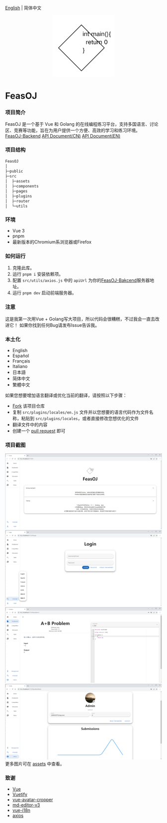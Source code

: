[English](README.md) | 简体中文
<p align="center">
    <a href="https://github.com/ClaretWheel1481/FeasOJ">
        <img src="public/logo.png" height="200"/>
    </a>
</p>

# FeasOJ
### 项目简介
FeasOJ 是一个基于 Vue 和 Golang 的在线编程练习平台，支持多国语言、讨论区、竞赛等功能，旨在为用户提供一个方便、高效的学习和练习环境。
<br>
[FeasOJ-Backend](https://github.com/ClaretWheel1481/FeasOJ-Backend)
[API Document(CN)](https://claret-feasoj.apifox.cn)
[API Document(EN)](https://claret-feasoj.apifox.cn/en/)

### 项目结构
```
FeasOJ
│ 
├─public
├─src
│  ├─assets
│  ├─components
│  ├─pages
│  ├─plugins
│  ├─router
│  └─utils
```

### 环境
- Vue 3
- pnpm
- 最新版本的Chromium系浏览器或Firefox

### 如何运行
1. 克隆此库。
2. 运行 `pnpm i` 安装依赖项。
3. 配置 `src/utils/axios.js` 中的 `apiUrl` 为你的[FeasOJ-Bakcend](https://github.com/ClaretWheel1481/FeasOJ-Backend)服务器地址。
4. 运行 `pnpm dev` 启动前端服务器。

### 注意
这是我第一次用Vue + Golang写大项目，所以代码会很糟糕，不过我会一直去改进它！
如果你找到任何Bug请发布Issue告诉我。

### 本土化
- English
- Español
- Français
- Italiano
- 日本語
- 简体中文
- 繁體中文

如果您想要增加语言翻译或优化当前的翻译，请按照以下步骤：
- [Fork](https://github.com/ClaretWheel1481/FeasOJ/fork) 该项目仓库
- 复制 `src/plugins/locales/en.js` 文件并以您想要的语言代码作为文件名称，粘贴到 `src/plugins/locales`，或者直接修改您想优化的文件
- 翻译文件中的内容
- 创建一个 [pull request](https://github.com/ClaretWheel1481/FeasOJ/pulls) 即可

### 项目截图
![Main](/assets/Main.png)
![Login](/assets/Login.png)
![Problem](/assets/Problem.png)
![Profile](/assets/Profile.png)
更多图片可在 [assets](/assets) 中查看。

### 致谢
- [Vue](https://github.com/vuejs/vue)
- [Vuetify](https://github.com/vuetifyjs/vuetify)
- [vue-avatar-cropper](https://github.com/overtrue/vue-avatar-cropper)
- [md-editor-v3](https://github.com/imzbf/md-editor-v3)
- [vue-i18n](https://github.com/intlify/vue-i18n)
- [axios](https://github.com/axios/axios)